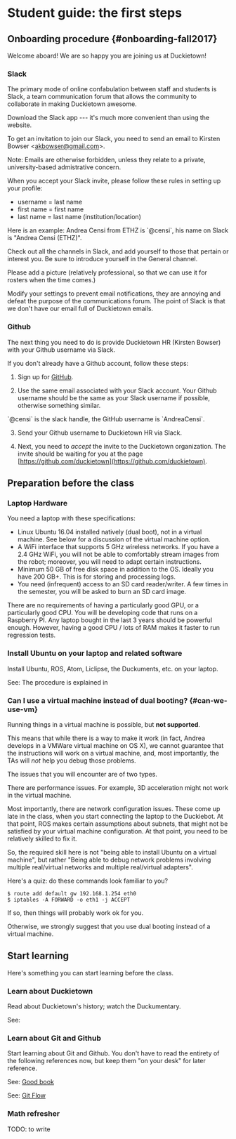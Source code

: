# Student guide: the first steps

## Onboarding procedure {#onboarding-fall2017}

Welcome aboard! We are so happy you are joining us at Duckietown!

### Slack

The primary mode of online confabulation between staff and students is Slack, a team communication forum that allows the community to collaborate in making Duckietown awesome.

Download the Slack app --- it's much more convenient than using the website.

To get an invitation to join our Slack, you need to send an email to Kirsten Bowser &lt;akbowser@gmail.com&gt;.

Note: Emails are otherwise forbidden, unless they relate to a private, university-based admistrative concern.

When you accept your Slack invite, please follow these rules in setting up your profile:

- username = last name
- first name = first name
- last name = last name (institution/location)

<div class='example-usage' markdown="1">
Here is an example: Andrea Censi from ETHZ is `@censi`, his name on Slack is "Andrea Censi (ETHZ)".
</div>

Check out all the channels in Slack, and add yourself to those that pertain or interest you. Be sure to introduce yourself in the General channel.

Please add a picture (relatively professional, so that we can use it for rosters when the time comes.)

Modify your settings to prevent email notifications, they are annoying and defeat the purpose of the communications forum. The point of Slack is that we don't have our email full of Duckietown emails.

### Github

The next thing you need to do is provide Duckietown HR (Kirsten Bowser) with your Github username via Slack.

If you don't already have a Github account, follow these steps:

1) Sign up for [GitHub](https://github.com/).

2) Use the same email associated with your Slack account. Your Github username should be the same as your Slack username if possible, otherwise something similar.

<div class='example-usage' markdown="1">
 `@censi` is the slack handle, the GitHub username is `AndreaCensi`.
</div>

3) Send your Github username to Duckietown HR via Slack.

4) Next, you need to *accept* the invite to the Duckietown organization. The  invite should be waiting for you at the page [https://github.com/duckietown](https://github.com/duckietown).

<!--
### Google Documents

We need a Google-compatible email address so that you can view all the necessary Google Docs and Sheets. Send yours to Duckietown HR via (you guessed it!) Slack.

If you experience any difficulties don't hesitate to contact Duckietown HR on the #help-accounts channel.

TLDR: Follow naming guidelines in Slack, send Github username and gmail address to Duckietown HR via Slack. NO EMAILS. -->


## Preparation before the class

### Laptop Hardware

You need a laptop with these specifications:

- Linux Ubuntu 16.04 installed natively (dual boot), not in a virtual machine.
  See [](#can-we-use-vm) below for a discussion of the virtual machine option.
- A WiFi interface that supports 5 GHz wireless networks. If you have a 2.4 GHz WiFi, you will not be able to comfortably stream images from the robot; moreover, you will need to adapt certain instructions.
- Minimum 50 GB of free disk space in addition to the OS. Ideally you have 200 GB+. This is for storing and processing logs.
- You need (infrequent) access to an SD card reader/writer. A few times in the semester, you will be asked to burn an SD card image.

<!-- Ability to store somewhere (at home or somewhere on campus), and to bring regularly to the lab, a box, or “Duckiebox”, of dimensions 30 cm × 30 cm × 60 cm. This box has to be used to contain your Duckiebot and associate materials. -->

There are no requirements of having a particularly good GPU, or a particularly
good CPU.  You will be developing code that runs on a Raspberry PI. Any laptop
bought in the last 3 years should be powerful enough. However, having a good
CPU / lots of RAM makes it faster to run regression tests.


### Install Ubuntu on your laptop and related software

Install Ubuntu, ROS, Atom, Liclipse, the Duckuments, etc. on your laptop.

See: The procedure is explained in [](#setup-laptop)


### Can I use a virtual machine instead of dual booting? {#can-we-use-vm}

Running things in a virtual machine is possible, but **not supported**.

This means that while there is a way to make it work (in fact,
Andrea develops in a VMWare virtual machine on OS X),
we cannot guarantee that the instructions will work on a virtual machine,
and, most importantly, the TAs will *not* help you debug those problems.

The issues that you will encounter are of two types.

There are performance issues. For example, 3D acceleration might not work in the
virtual machine.

Most importantly, there are network configuration issues. These come up late in
the class, when you start connecting the laptop to the Duckiebot. At that
point, ROS makes certain assumptions about subnets, that might not be satisfied
by your virtual machine configuration. At that point, you need to be relatively
skilled to fix it.

So, the required skill here is not "being able to install Ubuntu on a virtual
machine", but rather "Being able to debug network problems involving multiple
real/virtual networks and  multiple real/virtual adapters".

Here's a quiz: do these commands look familiar to you?

    $ route add default gw 192.168.1.254 eth0
    $ iptables -A FORWARD -o eth1 -j ACCEPT

If so, then things will probably work ok for you.

Otherwise, we strongly suggest that you use dual booting instead of a virtual machine.



## Start learning

Here's something you can start learning before the class.

### Learn about Duckietown

Read about Duckietown's history; watch the Duckumentary.

See: [](#part:duckietown-project)

### Learn about Git and Github

Start learning about Git and Github. You don't have to read the entirety of the
following references now, but keep them "on your desk" for later reference.

See: [Good book](https://git-scm.com/book/en/v2)

See: [Git Flow](http://nvie.com/posts/a-successful-git-branching-model/)


### Math refresher

TODO: to write
